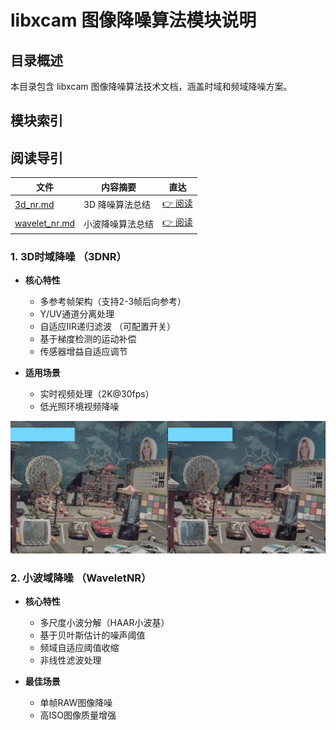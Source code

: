 # libxcam 图像降噪算法模块说明

## 目录概述
本目录包含 libxcam 图像降噪算法技术文档，涵盖时域和频域降噪方案。

## 模块索引

## 阅读导引

| 文件 | 内容摘要 | 直达 |
|---|---|---|
| [3d_nr.md](./3d_nr.md) | 3D 降噪算法总结 | [👉 阅读](./3d_nr.md) |
| [wavelet_nr.md](./wavelet_nr.md) | 小波降噪算法总结 | [👉 阅读](./wavelet_nr.md) |



### 1. 3D时域降噪 （3DNR）

- **核心特性**
  - 多参考帧架构（支持2-3帧后向参考）
  - Y/UV通道分离处理
  - 自适应IIR递归滤波 （可配置开关）
  - 基于梯度检测的运动补偿
  - 传感器增益自适应调节

- **适用场景**
  - 实时视频处理（2K@30fps）
  - 低光照环境视频降噪

[![Noisy Image V.S. 3D NR Image](diagram/noisy_vs_3dnr.png)](https://github.com/zongwave/notes/blob/main/isp/nr/diagram/noisy_vs_3dnr.png)


### 2. 小波域降噪 （WaveletNR）

- **核心特性**
  - 多尺度小波分解（HAAR小波基）
  - 基于贝叶斯估计的噪声阈值
  - 频域自适应阈值收缩
  - 非线性滤波处理

- **最佳场景**
  - 单帧RAW图像降噪
  - 高ISO图像质量增强
